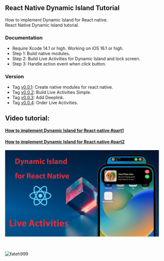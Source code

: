 ## React Native Dynamic Island Tutorial
How to implement Dynamic Island for React native.</br>
React Native Dynamic Island tutorial.</br>

### Documentation
- Require Xcode 14.1 or high. Working on iOS 16.1 or high.</br>
- Step 1: Build native modules.</br>
- Step 2: Build Live Activities for Dynamic Island and lock screen.</br>
- Step 3: Handle action event when click button.</br>

### Version
- Tag [v0.0.1](https://github.com/hoaphantn7604/react-native-dynamic-island-tutorial/tree/v0.0.1): Create native modules for react native.</br>
- Tag [v0.0.2](https://github.com/hoaphantn7604/react-native-dynamic-island-tutorial/tree/v0.0.2): Build Live Activities Simple.</br>
- Tag [v0.0.3](https://github.com/hoaphantn7604/react-native-dynamic-island-tutorial/tree/v0.0.3): Add Deeplink.</br>
- Tag [v0.0.4](https://github.com/hoaphantn7604/react-native-dynamic-island-tutorial/tree/v0.0.4): Order Live Activities.</br>

## Video tutorial:
#### [How to implement Dynamic Island for React native #part1](https://youtu.be/WelhUZhWSGg)
#### [How to implement Dynamic Island for React native #part2](https://youtu.be/cdxp_qOb54Y)

![demo](./demo/react_native_dynamic_island_tutorial.jpg)

<br><p><a href="https://www.buymeacoffee.com/hoaphantn"> <img align="left" src="https://cdn.buymeacoffee.com/buttons/v2/default-yellow.png" height="50" width="210" alt="fateh999" /></a></p><br><br><br>


